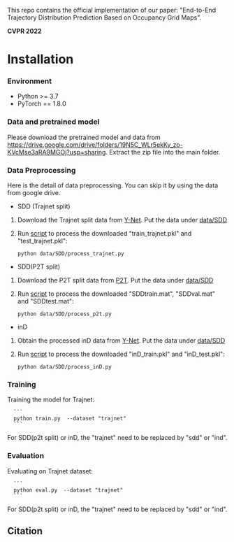 This repo contains the official implementation of our paper: "End-to-End Trajectory Distribution Prediction Based on Occupancy Grid Maps". 
  
**CVPR 2022**  


# Installation 

### Environment
* Python >= 3.7
* PyTorch == 1.8.0


### Data and pretrained model
Please download the pretrained model and data from https://drive.google.com/drive/folders/19N5C_WLr5ekKy_zo-KVcMse3aRA9MGOj?usp=sharing. Extract the zip file into the main folder.

### Data Preprocessing

Here is the detail of data preprocessing. You can skip it by using the data from google drive. 

* SDD (Trajnet split)

1. Download the Trajnet split data from [Y-Net](https://github.com/HarshayuGirase/Human-Path-Prediction/tree/master/ynet). Put the data under [data/SDD](data/SDD)

2. Run [script](process_trajnet.py) to process the downloaded "train_trajnet.pkl" and "test_trajnet.pkl":
      ```
      python data/SDD/process_trajnet.py
      ``` 


* SDD(P2T split)
1. Download the P2T split data from [P2T](https://github.com/nachiket92/P2T/tree/main/data/sdd). Put the data under [data/SDD](data/SDD)

2. Run [script](process_p2t.py) to process the downloaded "SDDtrain.mat", "SDDval.mat" and "SDDtest.mat":
      ```
      python data/SDD/process_p2t.py
      ``` 
   

* inD 

1. Obtain the processed inD data from [Y-Net](https://github.com/HarshayuGirase/Human-Path-Prediction/tree/master/ynet). Put the data under [data/SDD](data/IND)

2. Run [script](process_trajnet.py) to process the downloaded "inD_train.pkl" and "inD_test.pkl":
      ```
      python data/SDD/process_inD.py
      ``` 
      
### Training 


Training the model for Trajnet:

      ```
      python train.py  --dataset "trajnet"
      ``` 
For SDD(p2t split) or inD, the "trajnet" need to be replaced by "sdd" or "ind".   

### Evaluation   

Evaluating on Trajnet dataset:

      ```
      python eval.py  --dataset "trajnet"
      ``` 
For SDD(p2t split) or inD, the "trajnet" need to be replaced by "sdd" or "ind".   

## Citation

```

```

